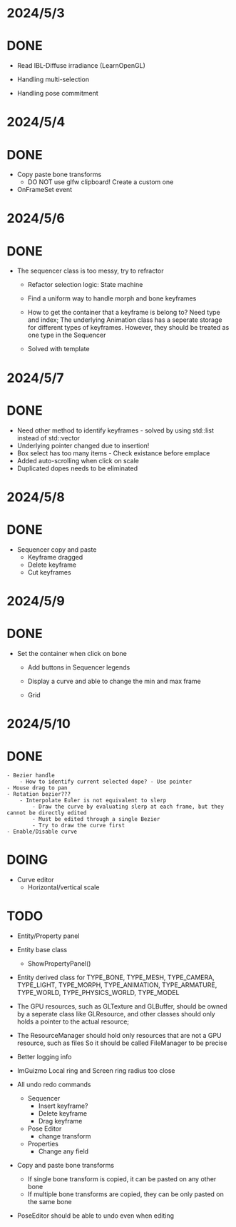 
# 2024/5/3
# DONE
- Read IBL-Diffuse irradiance (LearnOpenGL)


- Handling multi-selection
- Handling pose commitment 

# 2024/5/4
# DONE
- Copy paste bone transforms 
    - DO NOT use glfw clipboard! Create a custom one
- OnFrameSet event

# 2024/5/6
# DONE
- The sequencer class is too messy, try to refractor
    - Refactor selection logic: State machine

    - Find a uniform way to handle morph and bone keyframes
    - How to get the container that a keyframe is belong to? Need type and index;
      The underlying Animation class has a seperate storage for different types of keyframes.
      However, they should be treated as one type in the Sequencer
    - Solved with template

# 2024/5/7
# DONE
- Need other method to identify keyframes - solved by using std::list instead of std::vector
- Underlying pointer changed due to insertion!
- Box select has too many items - Check existance before emplace
- Added auto-scrolling when click on scale
- Duplicated dopes needs to be eliminated

# 2024/5/8
# DONE
- Sequencer copy and paste
    - Keyframe dragged
    - Delete keyframe
    - Cut keyframes

# 2024/5/9
# DONE
- Set the container when click on bone
    - Add buttons in Sequencer legends

    - Display a curve and able to change the min and max frame
    - Grid

# 2024/5/10
# DONE
    - Bezier handle
        - How to identify current selected dope? - Use pointer
    - Mouse drag to pan
    - Rotation bezier???
        - Interpolate Euler is not equivalent to slerp
            - Draw the curve by evaluating slerp at each frame, but they cannot be directly edited
            - Must be edited through a single Bezier 
            - Try to draw the curve first
    - Enable/Disable curve

# DOING
- Curve editor
    - Horizontal/vertical scale

# TODO
- Entity/Property panel
- Entity base class
    - ShowPropertyPanel()
- Entity derived class for 
	TYPE_BONE,
    TYPE_MESH,
    TYPE_CAMERA,
    TYPE_LIGHT,
    TYPE_MORPH,
    TYPE_ANIMATION,
    TYPE_ARMATURE,
    TYPE_WORLD,
    TYPE_PHYSICS_WORLD,
    TYPE_MODEL

- The GPU resources, such as GLTexture and GLBuffer, should be owned by a seperate class like GLResource,
and other classes should only holds a pointer to the actual resource;

- The ResourceManager should hold only resources that are not a GPU resource, such as files
So it should be called FileManager to be precise

- Better logging info

- ImGuizmo Local ring and Screen ring radius too close

- All undo redo commands
    - Sequencer
        - Insert keyframe?
        - Delete keyframe
        - Drag keyframe
    - Pose Editor
        - change transform
    - Properties
        - Change any field

- Copy and paste bone transforms
    - If single bone transform is copied, it can be pasted on any other bone
    - If multiple bone transforms are copied, they can be only pasted on the same bone

- PoseEditor should be able to undo even when editing
